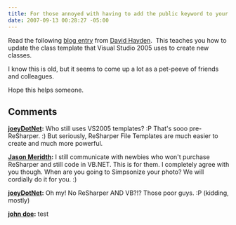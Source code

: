 ```yaml
---
title: For those annoyed with having to add the public keyword to your new classes....
date: 2007-09-13 00:28:27 -05:00
---
```


Read the following [blog entry](http://davidhayden.com/blog/dave/archive/2005/11/05/2556.aspx) from [David Hayden](http://www.davidhayden.com/davidhayden/default.aspx).  This teaches you how to update the class template that Visual Studio 2005 uses to create new classes.

I know this is old, but it seems to come up a lot as a pet-peeve of friends and colleagues.

Hope this helps someone.

## Comments

**[joeyDotNet](#85 "2007-09-13 01:03:34"):** Who still uses VS2005 templates? :P That's sooo pre-ReSharper. :) But seriously, ReSharper File Templates are much easier to create and much more powerful.

**[Jason Meridth](#86 "2007-09-13 01:12:56"):** I still communicate with newbies who won't purchase ReSharper and still code in VB.NET. This is for them. I completely agree with you though. When are you going to Simpsonize your photo? We will cordially do it for you. :)

**[joeyDotNet](#87 "2007-09-13 01:48:19"):** Oh my! No ReSharper AND VB?!? Those poor guys. :P (kidding, mostly)

**[john doe](#88 "2007-09-15 11:12:48"):** test
